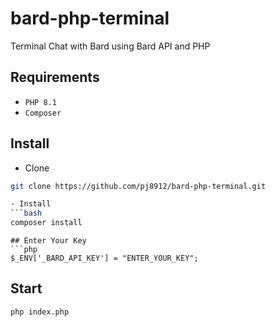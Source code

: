 # bard-php-terminal
Terminal Chat with Bard using Bard API and PHP

## Requirements
- `PHP 8.1`
- `Composer`

## Install
- Clone
```bash
git clone https://github.com/pj8912/bard-php-terminal.git

- Install 
```bash
composer install
```
```
## Enter Your Key
```php
$_ENV['_BARD_API_KEY'] = "ENTER_YOUR_KEY";
```
## Start
```bash
php index.php
```
